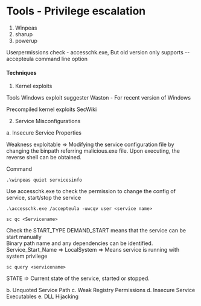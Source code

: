 # Tools - Privilege escalation

1. Winpeas
2. sharup
3. powerup

Userpermissions check - accesschk.exe, But old version only supports --accepteula command line option

#### Techniques
1. Kernel exploits

Tools
Windows exploit suggester
Waston - For recent version of Windows

Precompiled kernel exploits
SecWiki

2. Service Misconfigurations

a. Insecure Service Properties

Weakness exploitable => Modifying the service configuration file by changing the binpath referring malicious.exe file. Upon executing, the reverse shell can be obtained.

Command  

```
.\winpeas quiet servicesinfo
```

Use accesschk.exe to check the permission to change the config of service, start/stop the service
```
.\accesschk.exe /accepteula -uwcqv user <service name>
```

```
sc qc <Servicename>
```
Check the START_TYPE
DEMAND_START means that the service can be start manually <br />
Binary path name and any dependencies can be identified. <br />
Service_Start_Name => LocalSystem => Means service is running with system privilege  <br />

```
sc query <servicename>
```
STATE => Current state of the service, started or stopped.

b. Unquoted Service Path
c. Weak Registry Permissions
d. Insecure Service Executables
e. DLL Hijacking


